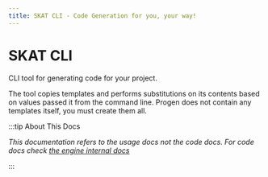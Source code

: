 ```yaml
---
title: SKAT CLI - Code Generation for you, your way!
---
```


# SKAT CLI

CLI tool for generating code for your project.

The tool copies templates and performs substitutions on its contents based on values passed it from the command line. Progen does not contain any templates itself, you must create them all.

:::tip About This Docs

_This documentation refers to the usage docs not the code docs. For code docs
check [the engine internal docs](https://github.com/dandro/skat-engine/tree/master/internal-docs)_

:::


